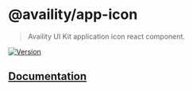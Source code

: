 # @availity/app-icon
> Availity UI Kit application icon react component.

[![Version](https://img.shields.io/npm/v/@availity/app-icon.svg?style=for-the-badge)](https://www.npmjs.com/package/@availity/app-icon)

## [Documentation](https://availity.github.io/availity-react/components/app-icon)
